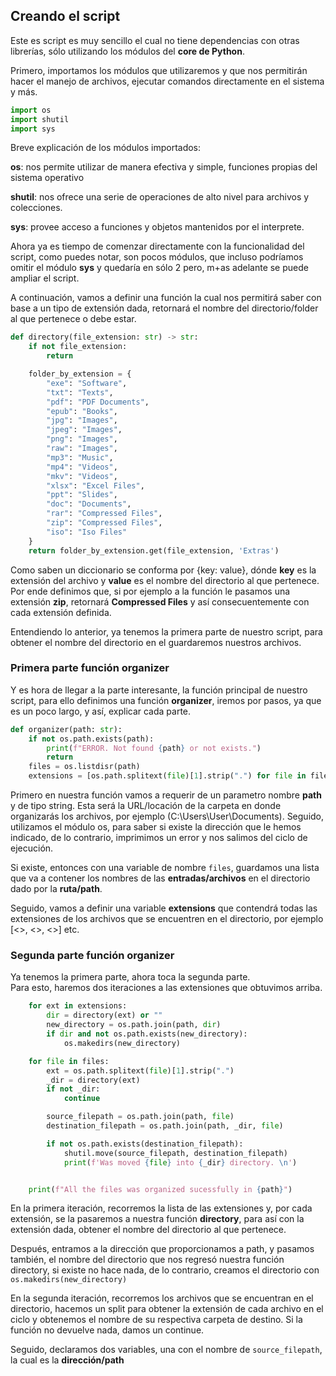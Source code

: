 ## Creando el script

Este es script es muy sencillo el cual no tiene dependencias con otras librerías, sólo utilizando los módulos del **core de Python**.  

Primero, importamos los módulos que utilizaremos y que nos permitirán hacer el manejo de archivos, ejecutar comandos directamente en el sistema y más.


```python
import os 
import shutil
import sys
```

Breve explicación de los módulos importados:  

**os**: nos permite utilizar de manera efectiva y simple, funciones propias del sistema operativo

**shutil**: nos ofrece una serie de operaciones de alto nivel para archivos y colecciones.

**sys**: provee acceso a funciones y objetos mantenidos por el interprete.

Ahora ya es tiempo de comenzar directamente con la funcionalidad del script, como puedes notar, son pocos módulos, que incluso podríamos omitir el módulo **sys** y quedaría en sólo 2 pero, m+as adelante se puede ampliar el script.


A continuación, vamos a definir una función la cual nos permitirá saber con base a un tipo de extensión dada, retornará el nombre del directorio/folder al que pertenece o debe estar.  


```python
def directory(file_extension: str) -> str:
	if not file_extension:
		return

	folder_by_extension = {
		"exe": "Software",
		"txt": "Texts",
		"pdf": "PDF Documents",
		"epub": "Books",
		"jpg": "Images",
		"jpeg": "Images",
		"png": "Images",
		"raw": "Images",
		"mp3": "Music",
		"mp4": "Videos",
		"mkv": "Videos",
		"xlsx": "Excel Files",
		"ppt": "Slides",
		"doc": "Documents",
		"rar": "Compressed Files",
		"zip": "Compressed Files",
		"iso": "Iso Files"
	}
	return folder_by_extension.get(file_extension, 'Extras')
```


Como saben un diccionario se conforma por {key: value}, dónde **key** es la extensión del archivo y **value** es el nombre del directorio al que pertenece. Por ende definimos que, si por ejemplo a la función le pasamos una extensión **zip**, retornará **Compressed Files** y así consecuentemente con cada extensión definida.

Entendiendo lo anterior, ya tenemos la primera parte de nuestro script, para obtener el nombre del directorio en el guardaremos nuestros archivos.


### Primera parte función organizer

Y es hora de llegar a la parte interesante, la función principal de nuestro script, para ello definimos una función **organizer**, iremos por pasos, ya que es un poco largo, y así, explicar cada parte.

```python
def organizer(path: str):
	if not os.path.exists(path):
		print(f"ERROR. Not found {path} or not exists.")
		return
	files = os.listdisr(path)
	extensions = [os.path.splitext(file)[1].strip(".") for file in files]
```

Primero en nuestra función vamos a requerir de un parametro nombre **path** y de tipo string. Esta será la URL/locación de la carpeta en donde organizarás los archivos, por ejemplo (C:\\Users\\User\\Documents). Seguido, utilizamos el módulo os, para saber si existe la dirección que le hemos indicado, de lo contrario, imprimimos un error y nos salimos del ciclo de ejecución.

Si existe, entonces con una variable de nombre `files`, guardamos una lista que va a contener los nombres de las **entradas/archivos** en el directorio dado por la **ruta/path**. 

Seguido, vamos a definir una variable **extensions** que contendrá todas las extensiones de los archivos que se encuentren en el directorio, por ejemplo [<<exe>>, <<pdf>>, <<epub>>] etc.

### Segunda parte función organizer


Ya tenemos la primera parte, ahora toca la segunda parte.  
Para esto, haremos dos iteraciones a las extensiones que obtuvimos arriba.

```python
	for ext in extensions:
		dir = directory(ext) or ""
		new_directory = os.path.join(path, dir)
		if dir and not os.path.exists(new_directory):
			os.makedirs(new_directory)

	for file in files:
		ext = os.path.splitext(file)[1].strip(".")
		_dir = directory(ext)
		if not _dir:
			continue

		source_filepath = os.path.join(path, file)
		destination_filepath = os.path.join(path, _dir, file)

		if not os.path.exists(destination_filepath):
			shutil.move(source_filepath, destination_filepath)
			print(f'Was moved {file} into {_dir} directory. \n')


	print(f"All the files was organized sucessfully in {path}")
```

En la primera iteración, recorremos la lista de las extensiones y, por cada extensión, se la pasaremos a nuestra función **directory**, para así con la extensión dada, obtener el nombre del directorio al que pertenece.

Después, entramos a la dirección que proporcionamos a path, y pasamos también, el nombre del directorio que nos regresó nuestra función directory, si existe no hace nada, de lo contrario, creamos el directorio con `os.makedirs(new_directory)`

En la segunda iteración, recorremos los archivos que se encuentran en el directorio, hacemos un split para obtener la extensión de cada archivo en el ciclo y obtenemos el nombre de su respectiva carpeta de destino. Si la función no devuelve nada, damos un continue.

Seguido, declaramos dos variables, una con el nombre de `source_filepath`, la cual es la **dirección/path**